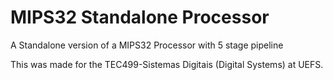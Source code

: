 # MIPS32 Standalone Processor
A Standalone version of a MIPS32 Processor with 5 stage pipeline

This was made for the TEC499-Sistemas Digitais (Digital Systems) at UEFS.
